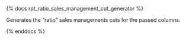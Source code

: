 {% docs rpt_ratio_sales_management_cut_generator %}

Generates the "ratio" sales managements cuts for the passed columns.

{% enddocs %}

